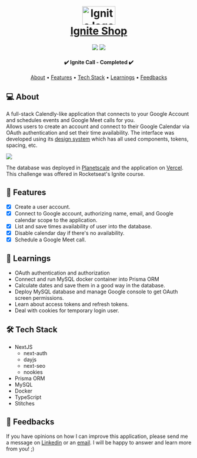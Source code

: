 <h1 align="center">
  <a  href="https://raianeignitecall.vercel.app/">
   <div>
      <img src="https://repository-images.githubusercontent.com/657801497/d93c47a5-3cae-43ed-8a89-6851b9038ad6" alt="Ignite logo" width="90" height="50" />
    </div>
    Ignite Shop
  </a>
</h1>

<p align="center">
  <img src="https://badgen.net/npm/v/next" />
  <img src="https://badgen.net/github/contributors/raiane-oliveira/ignite-call" />
</p>

<h4 align="center"> 
	✔️  Ignite Call - Completed  ✔️
</h4>

<p align="center">
 <a href="#-about">About</a> •
 <a href="#-features">Features</a> •
 <a href="#-tech-stack">Tech Stack</a> • 
 <a href="#-learnings">Learnings</a> •
 <a href="#-feedbacks">Feedbacks</a>
</p>

## 💻 About

A full-stack Calendly-like application that connects to your Google Account and schedules events and Google Meet calls for you.  
Allows users to create an account and connect to their Google Calendar via OAuth authentication and set their time availability.
The interface was developed using its <a href="https://github.com/raiane-oliveira/design-system">design system</a> which has all used components, tokens, spacing, etc.

<img src="https://github.com/raiane-oliveira/ignite-call/assets/100815627/a5e54abd-15b2-46ad-b250-589f067cb375" />

The database was deployed in <a href="https://planetscale.com">Planetscale</a> and the application on <a href="https://vercel.com">Vercel</a>.
This challenge was offered in Rocketseat's Ignite course.

## 🪸 Features

- [x] Create a user account.
- [x] Connect to Google account, authorizing name, email, and Google calendar scope to the application.
- [x] List and save times availability of user into the database.
- [x] Disable calendar day if there's no availability.
- [x] Schedule a Google Meet call. 

## 📒 Learnings

- OAuth authentication and authorization
- Connect and run MySQL docker container into Prisma ORM
- Calculate dates and save them in a good way in the database.
- Deploy MySQL database and manage Google console to get OAuth screen permissions.
- Learn about access tokens and refresh tokens.
- Deal with cookies for temporary login user.

## 🛠 Tech Stack

- NextJS
  - next-auth
  - dayjs
  - next-seo
  - nookies
- Prisma ORM
- MySQL
- Docker
- TypeScript
- Stitches

## 🤝 Feedbacks

If you have opinions on how I can improve this application, please send me a message on <a href="https://www.linkedin.com/in/raiane-oliveira-dev">Linkedin</a> or an <a href="mailto:raiane.oliveira404@gmail.com">email</a>.
I will be happy to answer and learn more from you! ;)
